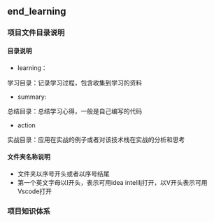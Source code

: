 ## end_learning

### 项目文件目录说明

#### 目录说明
* learning： 

学习目录：记录学习过程，包含收集到学习的资料
* summary:

总结目录：总结学习心得，一般是自己编写的代码
* action

实战目录：应用在实战的例子或者对该技术栈在实战的分析和思考

#### 文件夹名称说明
* 文件夹以序号开头或者以序号结尾
* 第一个英文字母以I开头，表示可用idea intellIj打开，以V开头表示可用Vscode打开

### 项目知识体系



